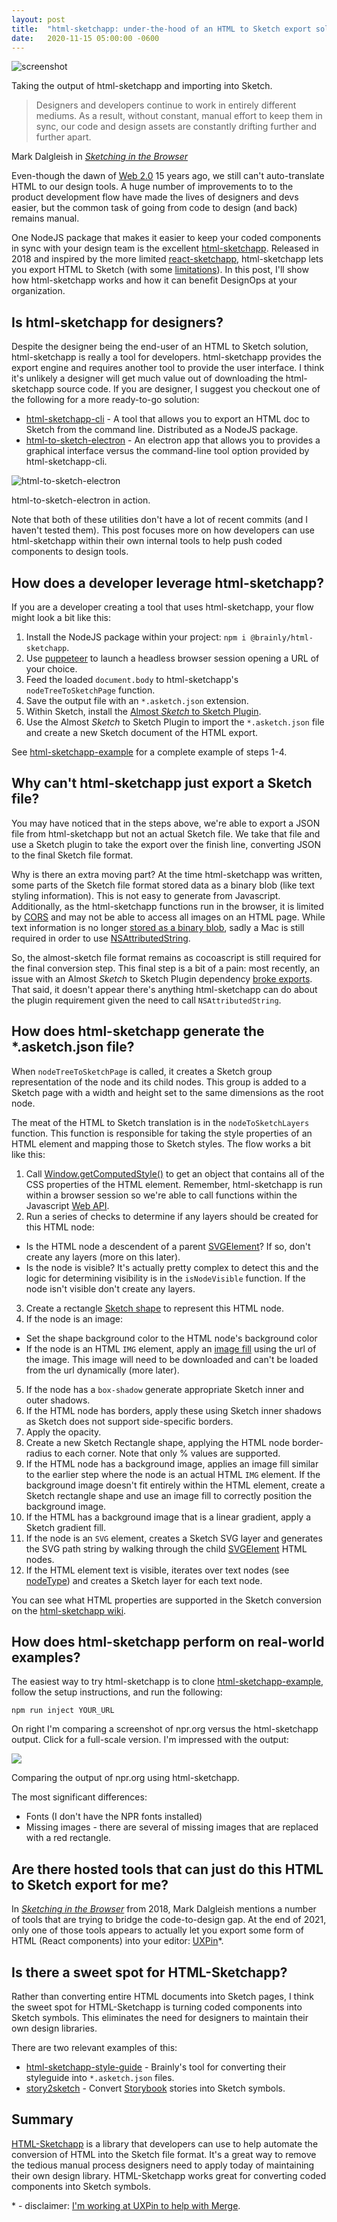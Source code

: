 ```yaml
---
layout: post
title:  "html-sketchapp: under-the-hood of an HTML to Sketch export solution"
date:   2020-11-15 05:00:00 -0600
---
```


![screenshot](/img/posts/html-sketchapp/screenshot.gif)
<p class="small text-muted">Taking the output of html-sketchapp and importing into Sketch.</p>

> Designers and developers continue to work in entirely different mediums. As a result, without constant, manual effort to keep them in sync, our code and design assets are constantly drifting further and further apart.

<p class="small text-muted">Mark Dalgleish in <i><a href="https://medium.com/seek-blog/sketching-in-the-browser-33a7b7aa0526">Sketching in the Browser</a></i></p>

Even-though the dawn of [Web 2.0](https://en.wikipedia.org/wiki/Web_2.0) 15 years ago, we still can't auto-translate HTML to our design tools. A huge number of improvements to to the product development flow have made the lives of designers and devs easier, but the common task of going from code to design (and back) remains manual.

One NodeJS package that makes it easier to keep your coded components in sync with your design team is the excellent [html-sketchapp](https://github.com/html-sketchapp/html-sketchapp). Released in 2018 and inspired by the more limited [react-sketchapp](https://github.com/airbnb/react-sketchapp), html-sketchapp lets you export HTML to Sketch (with some [limitations](https://github.com/html-sketchapp/html-sketchapp/wiki/What's-supported%3F)). In this post, I'll show how html-sketchapp works and how it can benefit DesignOps at your organization.


## Is html-sketchapp for designers?

Despite the designer being the end-user of an HTML to Sketch solution, html-sketchapp is really a tool for developers. html-sketchapp provides the export engine and requires another tool to provide the user interface. I think it's unlikely a designer will get much value out of downloading the html-sketchapp source code. If you are designer, I suggest you checkout one of the following for a more ready-to-go solution:

* [html-sketchapp-cli](https://github.com/seek-oss/html-sketchapp-cli) - A tool that allows you to export an HTML doc to Sketch from the command line. Distributed as a NodeJS package.
* [html-to-sketch-electron](https://github.com/KimDal-hyeong/html-to-sketch-electron) - An electron app that allows you to provides a graphical interface versus the command-line tool option provided by html-sketchapp-cli.

![html-to-sketch-electron](/img/posts/html-sketchapp/html-to-sketch-electron.gif)
<p class="small text-muted">html-to-sketch-electron in action.</p>

Note that both of these utilities don't have a lot of recent commits (and I haven't tested them). This post focuses more on how developers can use html-sketchapp within their own internal tools to help push coded components to design tools.

## How does a developer leverage html-sketchapp?

If you are a developer creating a tool that uses html-sketchapp, your flow might look a bit like this:

1. Install the NodeJS package within your project: `npm i @brainly/html-sketchapp`.
2. Use [puppeteer](https://www.npmjs.com/package/puppeteer) to launch a headless browser session opening a URL of your choice.
3. Feed the loaded `document.body` to html-sketchapp's `nodeTreeToSketchPage` function.
4. Save the output file with an `*.asketch.json` extension.
5. Within Sketch, install the [Almost *Sketch* to Sketch Plugin](https://github.com/html-sketchapp/html-sketchapp#import-asketch-files-to-sketch).
6. Use the Almost *Sketch* to Sketch Plugin to import the `*.asketch.json` file and create a new Sketch document of the HTML export.

See [html-sketchapp-example](https://github.com/html-sketchapp/html-sketchapp-example/blob/master/src/inject.js) for a complete example of steps 1-4.

## Why can't html-sketchapp just export a Sketch file?

You may have noticed that in the steps above, we're able to export a JSON file from html-sketchapp but not an actual Sketch file. We take that file and use a Sketch plugin to take the export over the finish line, converting JSON to the final Sketch file format.

Why is there an extra moving part? At the time html-sketchapp was written, some parts of the Sketch file format stored data as a binary blob (like text styling information). This is not easy to generate from Javascript. Additionally, as the html-sketchapp functions run in the browser, it is limited by [CORS](https://en.wikipedia.org/wiki/Cross-origin_resource_sharing) and may not be able to access all images on an HTML page. While text information is no longer [stored as a binary blob](https://github.com/html-sketchapp/html-sketchapp/issues/99), sadly a Mac is still required in order to use [NSAttributedString](https://github.com/html-sketchapp/html-sketchapp/issues/99#issuecomment-695957754).

So, the almost-sketch file format remains as cocoascript is still required for the final conversion step. This final step is a bit of a pain: most recently, an issue with an Almost *Sketch* to Sketch Plugin dependency [broke exports](https://github.com/html-sketchapp/html-sketchapp/issues/196#issuecomment-696052103). That said, it doesn't appear there's anything html-sketchapp can do about the plugin requirement given the need to call `NSAttributedString`.

## How does html-sketchapp generate the *.asketch.json file?

When `nodeTreeToSketchPage` is called, it creates a Sketch group representation of the node and its child nodes. This group is added to a Sketch page with a width and height set to the same dimensions as the root node.

The meat of the HTML to Sketch translation is in the `nodeToSketchLayers` function. This function is responsible for taking the style properties of an HTML element and mapping those to Sketch styles. The flow works a bit like this:

1. Call [Window.getComputedStyle()](https://developer.mozilla.org/en-US/docs/Web/API/Window/getComputedStyle) to get an object that contains all of the CSS properties of the HTML element. Remember, html-sketchapp is run within a browser session so we're able to call functions within the Javascript [Web API](https://developer.mozilla.org/en-US/docs/Web/API).
2. Run a series of checks to determine if any layers should be created for this HTML node:
  * Is the HTML node a descendent of a parent [SVGElement](https://developer.mozilla.org/en-US/docs/Web/API/SVGElement)? If so, don't create any layers (more on this later).
  * Is the node is visible? It's actually pretty complex to detect this and the logic for determining visibility is in the `isNodeVisible` function. If the node isn't visible don't create any layers.
3. Create a rectangle [Sketch shape](https://www.sketch.com/docs/shapes/) to represent this HTML node.
4. If the node is an image:
  * Set the shape background color to the HTML node's background color
  * If the node is an HTML `IMG` element, apply an [image fill](https://www.sketch.com/docs/styling/#how-to-add-an-image-fill) using the url of the image. This image will need to be downloaded and can't be loaded from the url dynamically (more later).
5. If the node has a `box-shadow` generate appropriate Sketch inner and outer shadows.
6. If the HTML node has borders, apply these using Sketch inner shadows as Sketch does not support side-specific borders.
7. Apply the opacity.
8. Create a new Sketch Rectangle shape, applying the HTML node border-radius to each corner. Note that only % values are supported.
9. If the HTML node has a background image, applies an image fill similar to the earlier step where the node is an actual HTML `IMG` element. If the background image doesn't fit entirely within the HTML element, create a Sketch rectangle shape and use an image fill to correctly position the background image.
10. If the HTML has a background image that is a linear gradient, apply a Sketch gradient fill.
11. If the node is an `SVG` element, creates a Sketch SVG layer and generates the SVG path string by walking through the child [SVGElement](https://developer.mozilla.org/en-US/docs/Web/API/SVGElement) HTML nodes.
12. If the HTML element text is visible, iterates over text nodes (see [nodeType](https://developer.mozilla.org/en-US/docs/Web/API/Node/nodeType)) and creates a Sketch layer for each text node.

You can see what HTML properties are supported in the Sketch conversion on the [html-sketchapp wiki](https://github.com/html-sketchapp/html-sketchapp/wiki/What's-supported%3F).

## How does html-sketchapp perform on real-world examples?


The easiest way to try html-sketchapp is to clone [html-sketchapp-example](https://github.com/html-sketchapp/html-sketchapp-example), follow the setup instructions, and run the following:

```
npm run inject YOUR_URL
```

On right I'm comparing a screenshot of npr.org versus the html-sketchapp output. Click for a full-scale version. I'm impressed with the output:

<a href="/img/posts/html-sketchapp/npr_example.png">
  <img src="/img/posts/html-sketchapp/npr_example_small.png"/>
</a>
<p class="small text-muted">
  Comparing the output of npr.org using html-sketchapp.
</p>

 The most significant differences:

* Fonts (I don't have the NPR fonts installed)
* Missing images - there are several of missing images that are replaced with a red rectangle.

## Are there hosted tools that can just do this HTML to Sketch export for me?

In [_Sketching in the Browser_](https://medium.com/seek-blog/sketching-in-the-browser-33a7b7aa0526) from 2018, Mark Dalgleish mentions a number of tools that are trying to bridge the code-to-design gap. At the end of 2021, only one of those tools appears to actually let you export some form of HTML (React components) into your editor: [UXPin](https://www.uxpin.com/merge)*.

## Is there a sweet spot for HTML-Sketchapp?

Rather than converting entire HTML documents into Sketch pages, I think the sweet spot for HTML-Sketchapp is turning coded components into Sketch symbols. This eliminates the need for designers to maintain their own design libraries.

There are two relevant examples of this:

* [html-sketchapp-style-guide](https://github.com/brainly/html-sketchapp-style-guide) - Brainly's tool for converting their styleguide into `*.asketch.json` files.
* [story2sketch](https://github.com/chrisvxd/story2sketch) - Convert [Storybook](https://storybook.js.org/) stories into Sketch symbols.

## Summary

[HTML-Sketchapp](github.com/html-sketchapp/html-sketchapp) is a library that developers can use to help automate the conversion of HTML into the Sketch file format. It's a great way to remove the tedious manual process designers need to apply today of maintaining their own design library. HTML-Sketchapp works great for converting coded components into Sketch symbols.

<p class="small text-muted">
* - disclaimer: <a href="https://www.uxpin.com/studio/blog/meet-uxpin-merge/">I'm working at UXPin to help with Merge</a>.
</p>
